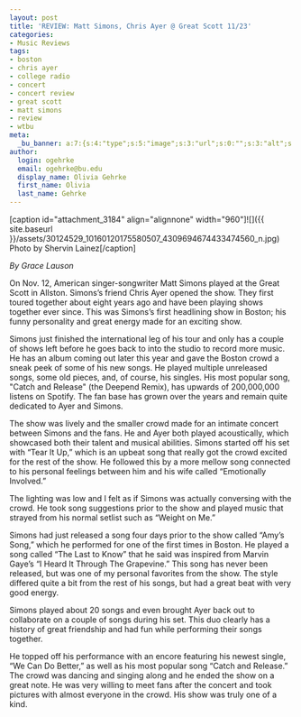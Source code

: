```yaml
---
layout: post
title: 'REVIEW: Matt Simons, Chris Ayer @ Great Scott 11/23'
categories:
- Music Reviews
tags:
- boston
- chris ayer
- college radio
- concert
- concert review
- great scott
- matt simons
- review
- wtbu
meta:
  _bu_banner: a:7:{s:4:"type";s:5:"image";s:3:"url";s:0:"";s:3:"alt";s:0:"";s:7:"post_id";s:0:"";s:4:"html";s:0:"";s:8:"position";s:12:"contentWidth";s:7:"caption";s:0:"";}
author:
  login: ogehrke
  email: ogehrke@bu.edu
  display_name: Olivia Gehrke
  first_name: Olivia
  last_name: Gehrke
---
```

\[caption id="attachment\_3184" align="alignnone" width="960"\]![]({{ site.baseurl }}/assets/30124529_10160120175580507_4309694674433474560_n.jpg) Photo by Shervin Lainez\[/caption\]

_By Grace Lauson_

On Nov. 12, American singer-songwriter Matt Simons played at the Great Scott in Allston. Simons’s friend Chris Ayer opened the show. They first toured together about eight years ago and have been playing shows together ever since. This was Simons’s first headlining show in Boston; his funny personality and great energy made for an exciting show.

Simons just finished the international leg of his tour and only has a couple of shows left before he goes back to into the studio to record more music. He has an album coming out later this year and gave the Boston crowd a sneak peek of some of his new songs. He played multiple unreleased songs, some old pieces, and, of course, his singles. His most popular song, "Catch and Release" (the Deepend Remix), has upwards of 200,000,000 listens on Spotify. The fan base has grown over the years and remain quite dedicated to Ayer and Simons.

The show was lively and the smaller crowd made for an intimate concert between Simons and the fans. He and Ayer both played acoustically, which showcased both their talent and musical abilities. Simons started off his set with “Tear It Up,” which is an upbeat song that really got the crowd excited for the rest of the show. He followed this by a more mellow song connected to his personal feelings between him and his wife called “Emotionally Involved.”

The lighting was low and I felt as if Simons was actually conversing with the crowd. He took song suggestions prior to the show and played music that strayed from his normal setlist such as “Weight on Me.”

Simons had just released a song four days prior to the show called “Amy’s Song,” which he performed for one of the first times in Boston. He played a song called “The Last to Know” that he said was inspired from Marvin Gaye’s “I Heard It Through The Grapevine.” This song has never been released, but was one of my personal favorites from the show. The style differed quite a bit from the rest of his songs, but had a great beat with very good energy.

Simons played about 20 songs and even brought Ayer back out to collaborate on a couple of songs during his set. This duo clearly has a history of great friendship and had fun while performing their songs together.

He topped off his performance with an encore featuring his newest single, “We Can Do Better,” as well as his most popular song “Catch and Release.” The crowd was dancing and singing along and he ended the show on a great note. He was very willing to meet fans after the concert and took pictures with almost everyone in the crowd. His show was truly one of a kind.